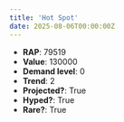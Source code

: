 ```yaml
---
title: 'Hot Spot'
date: 2025-08-06T00:00:00Z
---
```

- **RAP**: 79519
- **Value**: 130000
- **Demand level**: 0
- **Trend**: 2
- **Projected?**: True
- **Hyped?**: True
- **Rare?**: True
